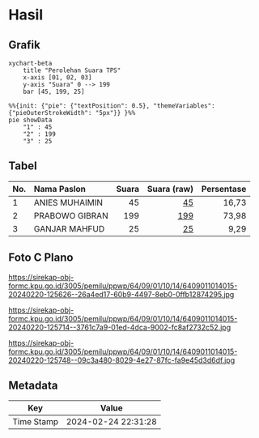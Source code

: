 # Hasil

## Grafik

```mermaid
xychart-beta
    title "Perolehan Suara TPS"
    x-axis [01, 02, 03]
    y-axis "Suara" 0 --> 199
    bar [45, 199, 25]
```

```mermaid
%%{init: {"pie": {"textPosition": 0.5}, "themeVariables": {"pieOuterStrokeWidth": "5px"}} }%%
pie showData
    "1" : 45
    "2" : 199
    "3" : 25
```

## Tabel

| No. | Nama Paslon    | Suara | Suara (raw) | Persentase |
|:--- |:-------------- | -----:| -----------:| ----------:|
| 1   | ANIES MUHAIMIN | 45    | [45][p-1]   | 16,73      |
| 2   | PRABOWO GIBRAN | 199   | [199][p-2]  | 73,98      |
| 3   | GANJAR MAHFUD  | 25    | [25][p-3]   | 9,29       |


[p-1]: https://github.com/gigit-pemilu/pemilu-2024-64-kalimantan-timur/blob/main/pilpres/hitung-suara/sub/64-kalimantan-timur/sub/09-penajam-paser-utara/sub/01-penajam/sub/1014-sotek/sub/015-tps/sub/paslon-1.txt
[p-2]: https://github.com/gigit-pemilu/pemilu-2024-64-kalimantan-timur/blob/main/pilpres/hitung-suara/sub/64-kalimantan-timur/sub/09-penajam-paser-utara/sub/01-penajam/sub/1014-sotek/sub/015-tps/sub/paslon-2.txt
[p-3]: https://github.com/gigit-pemilu/pemilu-2024-64-kalimantan-timur/blob/main/pilpres/hitung-suara/sub/64-kalimantan-timur/sub/09-penajam-paser-utara/sub/01-penajam/sub/1014-sotek/sub/015-tps/sub/paslon-3.txt

## Foto C Plano

https://sirekap-obj-formc.kpu.go.id/3005/pemilu/ppwp/64/09/01/10/14/6409011014015-20240220-125626--26a4ed17-60b9-4497-8eb0-0ffb12874295.jpg

https://sirekap-obj-formc.kpu.go.id/3005/pemilu/ppwp/64/09/01/10/14/6409011014015-20240220-125714--3761c7a9-01ed-4dca-9002-fc8af2732c52.jpg

https://sirekap-obj-formc.kpu.go.id/3005/pemilu/ppwp/64/09/01/10/14/6409011014015-20240220-125748--09c3a480-8029-4e27-87fc-fa9e45d3d6df.jpg


## Metadata

| Key        | Value               |
| ---------- | ------------------- |
| Time Stamp | 2024-02-24 22:31:28 |



